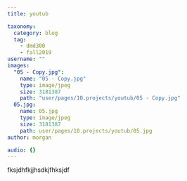 ```yaml
---
title: youtub

taxonomy:
  category: blog
  tag:
    - dmd300
    - fall2019
username: ""
images:
  "05 - Copy.jpg":
    name: "05 - Copy.jpg"
    type: image/jpeg
    size: 3181387
    path: "user/pages/10.projects/youtub/05 - Copy.jpg"
  05.jpg:
    name: 05.jpg
    type: image/jpeg
    size: 3181387
    path: user/pages/10.projects/youtub/05.jpg
author: morgan

audio: {}
---
```


fksjdhfkjjhsdkjfhksjdf
